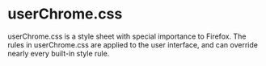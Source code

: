 # userChrome.css
userChrome.css is a style sheet with special importance to Firefox. The rules in userChrome.css are applied to the user interface, and can override nearly every built-in style rule.
